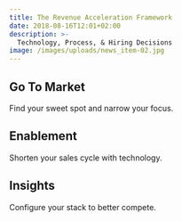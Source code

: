 ```yaml
---
title: The Revenue Acceleration Framework
date: 2018-08-16T12:01+02:00
description: >-
  Technology, Process, & Hiring Decisions
image: /images/uploads/news_item-02.jpg
---
```


## Go To Market

Find your sweet spot and narrow your focus.

## Enablement

Shorten your sales cycle with technology.

## Insights

Configure your stack to better compete.
